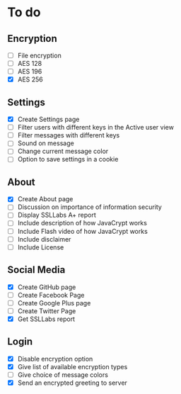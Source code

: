 # To do #
## Encryption ##
- [ ] File encryption
- [ ] AES 128
- [ ] AES 196
- [x] AES 256

## Settings ##
- [x] Create Settings page
- [ ] Filter users with different keys in the Active user view
- [ ] Filter messages with different keys
- [ ] Sound on message
- [ ] Change current message color
- [ ] Option to save settings in a cookie

## About ##
- [x] Create About page
- [ ] Discussion on importance of information security
- [ ] Display SSLLabs A+ report
- [ ] Include description of how JavaCrypt works
- [ ] Include Flash video of how JavaCrypt works
- [ ] Include disclaimer
- [ ] Include License

## Social Media ##
- [x] Create GitHub page
- [ ] Create Facebook Page
- [ ] Create Google Plus page
- [ ] Create Twitter Page
- [x] Get SSLLabs report

## Login ##
- [x] Disable encryption option
- [x] Give list of available encryption types
- [ ] Give choice of message colors
- [x] Send an encrypted greeting to server
